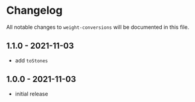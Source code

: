 # Changelog

All notable changes to `weight-conversions` will be documented in this file.

## 1.1.0 - 2021-11-03

- add `toStones`

## 1.0.0 - 2021-11-03

- initial release
